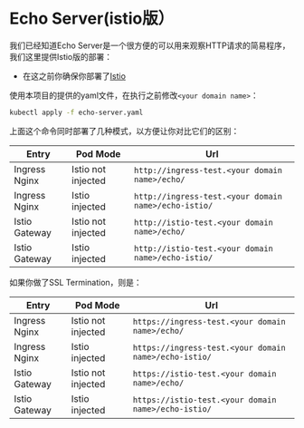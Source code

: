 # Echo Server(istio版）

我们已经知道Echo Server是一个很方便的可以用来观察HTTP请求的简易程序，我们这里提供Istio版的部署：

* 在这之前你确保你部署了[Istio](../../addons-guide/istio)

使用本项目的提供的yaml文件，在执行之前修改`<your domain name>`：

```bash
kubectl apply -f echo-server.yaml
```

上面这个命令同时部署了几种模式，以方便让你对比它们的区别：


| Entry         | Pod Mode              | Url                                                  |
|---------------|-----------------------|------------------------------------------------------|
| Ingress Nginx | Istio not injected    | `http://ingress-test.<your domain name>/echo/`       |
| Ingress Nginx | Istio injected        | `http://ingress-test.<your domain name>/echo-istio/` |
| Istio Gateway | Istio not injected    | `http://istio-test.<your domain name>/echo/`         |
| Istio Gateway | Istio injected        | `http://istio-test.<your domain name>/echo-istio/`   |

如果你做了SSL Termination，则是：

| Entry         | Pod Mode              | Url                                                   |
|---------------|-----------------------|-------------------------------------------------------|
| Ingress Nginx | Istio not injected    | `https://ingress-test.<your domain name>/echo/`       |
| Ingress Nginx | Istio injected        | `https://ingress-test.<your domain name>/echo-istio/` |
| Istio Gateway | Istio not injected    | `https://istio-test.<your domain name>/echo/`         |
| Istio Gateway | Istio injected        | `https://istio-test.<your domain name>/echo-istio/`   |